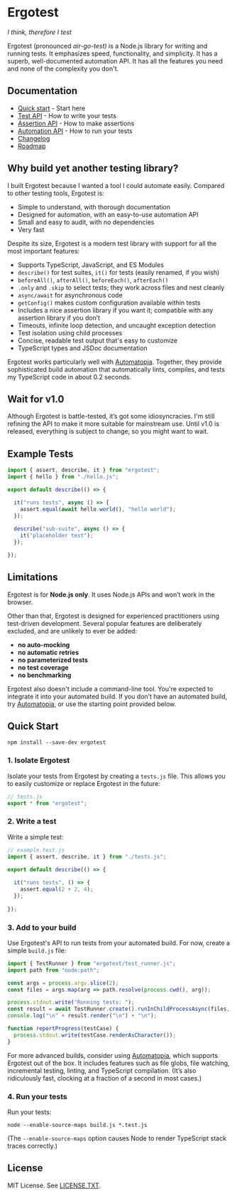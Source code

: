 # Ergotest

*I think, therefore I test*

Ergotest (pronounced *air-go-test)* is a Node.js library for writing and running tests. It emphasizes speed, functionality, and simplicity. It has a superb, well-documented automation API. It has all the features you need and none of the complexity you don't.

## Documentation

* [Quick start](#quick-start) - Start here
* [Test API](docs/test_api.md) - How to write your tests
* [Assertion API](docs/assertion_api.md) - How to make assertions
* [Automation API](docs/automation_api.md) - How to run your tests
* [Changelog](CHANGELOG.md)
* [Roadmap](ROADMAP.md)

## Why build yet another testing library?

I built Ergotest because I wanted a tool I could automate easily. Compared to other testing tools, Ergotest is:

* Simple to understand, with thorough documentation
* Designed for automation, with an easy-to-use automation API
* Small and easy to audit, with no dependencies
* Very fast

Despite its size, Ergotest is a modern test library with support for all the most important features:

* Supports TypeScript, JavaScript, and ES Modules
* `describe()` for test suites, `it()` for tests (easily renamed, if you wish)
* `beforeAll()`, `afterAll()`, `beforeEach()`, `afterEach()`
* `.only` and `.skip` to select tests; they work across files and nest cleanly
* `async/await` for asynchronous code
* `getConfig()` makes custom configuration available within tests
* Includes a nice assertion library if you want it; compatible with any assertion library if you don’t
* Timeouts, infinite loop detection, and uncaught exception detection
* Test isolation using child processes
* Concise, readable test output that's easy to customize
* TypeScript types and JSDoc documentation

Ergotest works particularly well with [Automatopia](https://github.com/jamesshore/automatopia). Together, they provide sophisticated build automation that automatically lints, compiles, and tests my TypeScript code in about 0.2 seconds. 


## Wait for v1.0

Although Ergotest is battle-tested, it’s got some idiosyncracies. I'm still refining the API to make it more suitable for mainstream use. Until v1.0 is released, everything is subject to change, so you might want to wait.


## Example Tests

```javascript
import { assert, describe, it } from "ergotest";
import { hello } from "./hello.js";

export default describe(() => {

  it("runs tests", async () => {
    assert.equal(await hello.world(), "hello world");
  });
  
  describe("sub-suite", async () => {
    it("placeholder test");
  });

});
```


## Limitations

Ergotest is for **Node.js only**. It uses Node.js APIs and won’t work in the browser.

Other than that, Ergotest is designed for experienced practitioners using test-driven development. Several popular features are deliberately excluded, and are unlikely to ever be added:

* **no auto-mocking**
* **no automatic retries**
* **no parameterized tests**
* **no test coverage**
* **no benchmarking**

Ergotest also doesn't include a command-line tool. You're expected to integrate it into your automated build. If you don’t have an automated build, try [Automatopia](https://github.com/jamesshore/automatopia), or use the starting point provided below. 


## Quick Start

```shell
npm install --save-dev ergotest 
```

### 1. Isolate Ergotest

Isolate your tests from Ergotest by creating a `tests.js` file. This allows you to easily customize or replace Ergotest in the future:

```javascript
// tests.js
export * from "ergotest";
```

### 2. Write a test

Write a simple test:

```javascript
// example.test.js
import { assert, describe, it } from "./tests.js";

export default describe(() => {
  
  it("runs tests", () => {
    assert.equal(2 + 2, 4);
  });
  
});
```

### 3. Add to your build

Use Ergotest's API to run tests from your automated build. For now, create a simple `build.js` file:

```javascript
import { TestRunner } from "ergotest/test_runner.js";
import path from "node:path";

const args = process.argv.slice(2);
const files = args.map(arg => path.resolve(process.cwd(), arg));

process.stdout.write("Running tests: ");
const result = await TestRunner.create().runInChildProcessAsync(files, { onTestCaseResult: reportProgress });
console.log("\n" + result.render("\n") + "\n");

function reportProgress(testCase) {
  process.stdout.write(testCase.renderAsCharacter());
}
```

For more advanced builds, consider using [Automatopia](https://github.com/jamesshore/automatopia), which supports Ergotest out of the box. It includes features such as file globs, file watching, incremental testing, linting, and TypeScript compilation. (It’s also ridiculously fast, clocking at a fraction of a second in most cases.)

### 4. Run your tests

Run your tests:

```shell
node --enable-source-maps build.js *.test.js
```

(The `--enable-source-maps` option causes Node to render TypeScript stack traces correctly.)


## License

MIT License. See [LICENSE.TXT](LICENSE.TXT).
